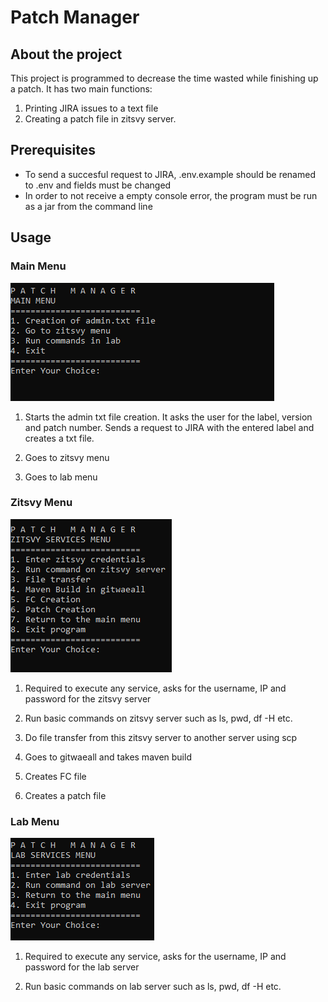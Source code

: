 # Patch Manager


## About the project
This project is programmed to decrease the time wasted while finishing up a patch. 
It has two main functions:
1. Printing JIRA issues to a text file
2. Creating a patch file in zitsvy server.

## Prerequisites
* To send a succesful request to JIRA, .env.example should be renamed to .env and fields must be changed
* In order to not receive a empty console error, the program must be run as a jar from the command line

## Usage

### Main Menu
<img src="assetsForReadme/MainMenu.PNG"/>

1. Starts the admin txt file creation. It asks the user for the label, version and patch number. Sends a request to JIRA with the entered label and creates a txt file.

2. Goes to zitsvy menu

3. Goes to lab menu

### Zitsvy Menu
<img src="assetsForReadme/zitsvyMenu.PNG"/>

1. Required to execute any service, asks for the username, IP and password for the zitsvy server

2. Run basic commands on zitsvy server such as ls, pwd, df -H etc.

3. Do file transfer from this zitsvy server to another server using scp

4. Goes to gitwaeall and takes maven build

5. Creates FC file

6. Creates a patch file

### Lab Menu
<img src="assetsForReadme/labMenu.PNG"/>

1. Required to execute any service, asks for the username, IP and password for the lab server

2. Run basic commands on lab server such as ls, pwd, df -H etc.
